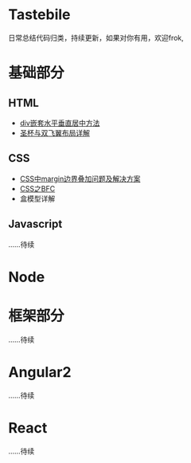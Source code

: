 # Tastebile

日常总结代码归类，持续更新，如果对你有用，欢迎frok,

# 基础部分

## HTML
- [div嵌套水平垂直居中方法](/html/div-center-middle)
- [圣杯与双飞翼布局详解](/html/the-holy-grail)

## CSS

- [CSS中margin边界叠加问题及解决方案](/css/margin-margin)
- [CSS之BFC](/css/bfc)
- 盒模型详解

## Javascript

……待续

# Node

# 框架部分

……待续

# Angular2

……待续

# React

……待续
